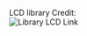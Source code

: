 LCD library
Credit: <br />
![Library LCD Link](https://github.com/linusreM/RISC-V-IO-card-examples-Makefile/tree/main/05-LCD/new_lcd_lib)